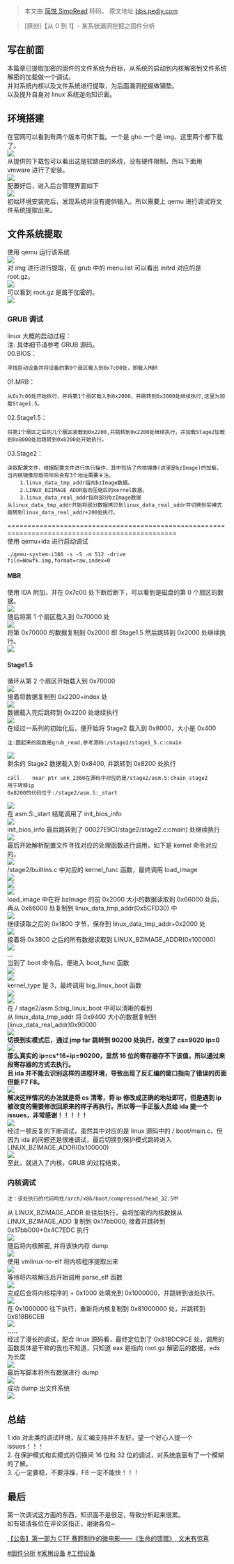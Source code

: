 > 本文由 [简悦 SimpRead](http://ksria.com/simpread/) 转码， 原文地址 [bbs.pediy.com](https://bbs.pediy.com/thread-270709.htm)

> [原创]【从 0 到 1】- 某系统漏洞挖掘之固件分析

写在前面
----

本篇章已提取加密的固件的文件系统为目标，从系统的启动到内核解密到文件系统解密的加载做一个调试。  
并对系统内核以及文件系统进行提取，为后面漏洞挖掘做铺垫。  
以及提升自身对 linux 系统逆向知识面。

环境搭建
----

在官网可以看到有两个版本可供下载。一个是 gho 一个是 img，这里两个都下载了。  
![](https://bbs.pediy.com/upload/tmp/749276_8QSHKSTR4EXZ4KM.png)  
从提供的下载包可以看出这是软路由的系统，没有硬件限制，所以下面用 vmware 进行了安装。  
![](https://bbs.pediy.com/upload/tmp/749276_K7NB58437BN7QB6.png)  
配置好后，进入后台管理界面如下  
![](https://bbs.pediy.com/upload/tmp/749276_2TM63C42KM8G46J.jpg)  
初始环境安装完后，发现系统并没有提供输入。所以需要上 qemu 进行调试将文件系统提取出来。

文件系统提取
------

使用 qemu 运行该系统  
![](https://bbs.pediy.com/upload/tmp/749276_3J4BBQ26FR4PGEE.png)  
对 img 进行进行提取，在 grub 中的 menu.list 可以看出 initrd 对应的是 root.gz。  
![](https://bbs.pediy.com/upload/tmp/749276_CMGB7UQN47C3HTU.png)  
可以看到 root.gz 是属于加密的。  
![](https://bbs.pediy.com/upload/tmp/749276_23P3TC5NXYV2ZSU.png)

### GRUB 调试

linux 大概的启动过程：  
注: 具体细节请参考 GRUB 源码。  
00.BIOS：

```
寻找启动设备并将设备的第0个扇区载入到0x7c00处，即载入MBR

```

01.MRB：

```
从0x7c00处开始执行，并将第1个扇区载入到0x2000，并跳转到0x2000处继续执行,这里为加载Stage1.5。

```

02.Stage1.5：

```
将第1个扇区之后的几个扇区装载到0x2200,并跳转到0x2200处继续执行，并加载Stage2加载到0x8000处后跳转到0x8200处开始执行。

```

03.Stage2：

```
读取配置文件，根据配置文件进行执行操作，其中包括了内核镜像(这里是bzImage)的加载，当内核镜像加载完毕后会有3个地址需要关注。
    1.linux_data_tmp_addr指向bzImage数据。
    2.LINUX_BZIMAGE_ADDR指向压缩后的kernel数据。
    3.linux_data_real_addr指向部分bzImage数据
从linux_data_tmp_addr开始将部分数据拷贝到linux_data_real_addr并切换到实模式跳转到linux_data_real_addr+200处执行。

```

================================================================================================  
使用 qemu+ida 进行启动调试

```
./qemu-system-i386 -s -S -m 512 -drive file=Wowfk.img,format=raw,index=0

```

#### MBR

使用 IDA 附加，并在 0x7c00 处下断后断下，可以看到是磁盘的第 0 个扇区的数据。  
![](https://bbs.pediy.com/upload/tmp/749276_C4VNGS8UHXJ9P8S.png)  
随后将第 1 个扇区载入到 0x70000 处  
![](https://bbs.pediy.com/upload/tmp/749276_SSPZR7Z7NSDGBZX.png)  
将第 0x70000 的数据复制到 0x2000 即 Stage1.5 然后跳转到 0x2000 处继续执行。  
![](https://bbs.pediy.com/upload/tmp/749276_U4S5PAWAQPHPK7U.png)

#### Stage1.5

循环从第 2 个扇区开始载入到 0x70000  
![](https://bbs.pediy.com/upload/tmp/749276_G9J4PUKG9D5J5BF.png)  
接着将数据复制到 0x2200+index 处  
![](https://bbs.pediy.com/upload/tmp/749276_NMJXST69PVCQVE4.png)  
数据载入完后跳转到 0x2200 处继续执行  
![](https://bbs.pediy.com/upload/tmp/749276_AGHUQHZSYJ7DXXP.png)  
在经过一系列的初始化后，便开始将 Stage2 载入到 0x8000，大小是 0x400

```
注:圈起来的函数是grub_read,参考源码:/stage2/stage1_5.c:cmain

```

![](https://bbs.pediy.com/upload/tmp/749276_5YJP23ARS3M7ZMF.png)  
剩余的 Stage2 数据载入到 0x8400, 并跳转到 0x8200 处执行

```
call    near ptr unk_2360在源码中对应的是/stage2/asm.S:chain_stage2
用于转移ip
0x8200的代码位于:/stage2/asm.S:_start

```

![](https://bbs.pediy.com/upload/tmp/749276_HYXMTW8FHFF8QB6.png)  
在 asm.S:_start 结尾调用了 init_bios_info  
![](https://bbs.pediy.com/upload/tmp/749276_84SSKZQKRTVCNWX.png)  
init_bios_info 最后跳转到了 00027E9C(/stage2/stage2.c:cmain) 处继续执行  
![](https://bbs.pediy.com/upload/tmp/749276_AM8PUWJSWVGR93M.png)  
最后开始解析配置文件寻找对应的处理函数进行调用，如下是 kernel 命令对应的。  
![](https://bbs.pediy.com/upload/tmp/749276_AB4ZBWBJ8E7M6S6.png)  
/stage2/builtins.c 中对应的 kernel_func 函数，最终调用 load_image  
![](https://bbs.pediy.com/upload/tmp/749276_KVQ4RMFWPXPS89N.png)  
![](https://bbs.pediy.com/upload/tmp/749276_7HU42EY88GWZZQX.png)  
![](https://bbs.pediy.com/upload/tmp/749276_F2VQNA48944GR64.png)  
load_image 中在将 bzImage 的前 0x2000 大小的数据读取到 0x66000 处后，再从 0x66000 处复制到 linux_data_tmp_addr(0x5CFD30) 中  
![](https://bbs.pediy.com/upload/tmp/749276_D2TC2P8M2WCCTNN.png)  
继续读取之后的 0x1800 字节，保存到 linux_data_tmp_addr+0x2000 处  
![](https://bbs.pediy.com/upload/tmp/749276_ZHPA5HKQWHMNRQX.png)  
接着将 0x3800 之后的所有数据读取到 LINUX_BZIMAGE_ADDR(0x100000)  
![](https://bbs.pediy.com/upload/tmp/749276_HX2S9JVYW634TCG.png)  
...  
当到了 boot 命令后，便进入 boot_func 函数  
![](https://bbs.pediy.com/upload/tmp/749276_7GX79FR9FJHKCAT.png)  
![](https://bbs.pediy.com/upload/tmp/749276_6X4NQNFCKVKVZJF.png)  
kernel_type 是 3，最终调用 big_linux_boot 函数  
![](https://bbs.pediy.com/upload/tmp/749276_7UN3YNPYHBF9JT4.png)  
![](https://bbs.pediy.com/upload/tmp/749276_5HY27CB3YY3VKXE.png)  
在 / stage2/asm.S:big_linux_boot 中可以清晰的看到  
从 linux_data_tmp_addr 将 0x9400 大小的数据复制到 (linux_data_real_addr)0x90000  
![](https://bbs.pediy.com/upload/tmp/749276_XBFPSSPEHCPAGX2.png)  
**切换到实模式后，通过 jmp far 跳转到 90200 处执行，改变了 cs=9020 ip=0**  
![](https://bbs.pediy.com/upload/tmp/749276_W2KGEWB8NXT7TYR.png)  
**那么真实的 ip=cs*16+ip=90200，显然 16 位的寄存器存不下该值，所以通过来段寄存器的方式去执行。  
且 ida 并不能去识别这样的进程环境，导致出现了反汇编的窗口指向了错误的页面但能 F7 F8。**  
![](https://bbs.pediy.com/upload/tmp/749276_H94P4MCHBR8HR2R.png)  
**解决这样情况的办法就是将 cs 清零，将 ip 修改成正确的地址即可，但是遇到 ip 被改变的需要修改回原来的样子再执行。所以等一手正版人员给 ida 提一个 issues，非常感谢！！！！！**  
![](https://bbs.pediy.com/upload/tmp/749276_AQCCJN8VRBQ9UVV.png)  
经过一顿反复的下断调试，虽然其中对应的是 linux 源码中的 / boot/main.c，但因为 ida 的问题还是很难调试，最后切换到保护模式跳转进入 LINUX_BZIMAGE_ADDR(0x100000)  
![](https://bbs.pediy.com/upload/tmp/749276_QB2P7K2ESH8YDBS.png)  
至此，就进入了内核，GRUB 的过程结束。

### 内核调试

```
注：该处执行的代码均在/arch/x86/boot/compressed/head_32.S中

```

从 LINUX_BZIMAGE_ADDR 处往后执行，会将加密的内核数据从 LINUX_BZIMAGE_ADD 复制到 0x17bb000, 接着并跳转到 0x17bb000+0x4C7EDC 执行  
![](https://bbs.pediy.com/upload/tmp/749276_EKJGSYYYEMNWYX4.png)  
随后将内核解密, 并将该快内存 dump  
![](https://bbs.pediy.com/upload/tmp/749276_WWCBJ6ZWNB988HD.png)  
使用 vmlinux-to-elf 将内核程序提取出来  
![](https://bbs.pediy.com/upload/attach/202112/749276_3ENTH5NU2BCVGNM.png)  
等待将内核解压后开始调用 parse_elf 函数  
![](https://bbs.pediy.com/upload/attach/202112/749276_372R75SHMCBHNZG.png)  
完成后会将内核程序的 + 0x1000 处填充到 0x1000000，并跳转到该处执行。  
![](https://bbs.pediy.com/upload/attach/202112/749276_J8HU2VBEBZWYYHC.png)  
在 0x1000000 往下执行，重新将内核复制到 0x81000000 处，并跳转到 0x818B6CEB  
![](https://bbs.pediy.com/upload/attach/202112/749276_58K7D2ZGX5Y4JFF.png)  
**.....**  
经过了漫长的调试，配合 linux 源码看，最终定位到了 0x81BDC9CE 处，调用的函数具体是干嘛的我也不知道，只知道 eax 是指向 root.gz 解密后的数据，edx 为长度  
![](https://bbs.pediy.com/upload/attach/202112/749276_78A6V5M78PBYXCK.png)  
最后写脚本将所有数据进行 dump  
![](https://bbs.pediy.com/upload/attach/202112/749276_27C5BQ55N6SHBET.png)  
成功 dump 出文件系统  
![](https://bbs.pediy.com/upload/attach/202112/749276_7FN9C2QSG92PFSA.png)

总结
--

1.ida 对此类的调试环境，反汇编支持并不友好。望一个好心人提一个 issues！！！  
2. 在保护模式和实模式的切换间 16 位和 32 位的调试，对系统底层有了一个模糊的了解。  
3. 心一定要稳，不要浮躁，F8 一定不能快！！！

最后
--

第一次调试这方面的东西，知识面不是很足，导致分析起来很累。  
如有错请各位在评论区指正，谢谢各位~

[【公告】第一部为 CTF 赛题制作的微电影——《生命的馈赠》, 文末有惊喜](https://bbs.pediy.com/thread-270683.htm)

[#固件分析](forum-128-1-170.htm) [#家用设备](forum-128-1-173.htm) [#工控设备](forum-128-1-174.htm)